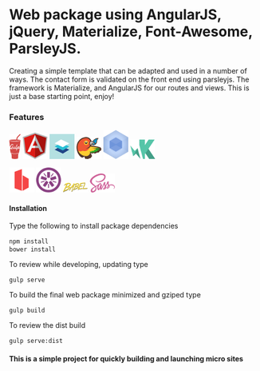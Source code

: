 # Web package using AngularJS, jQuery, Materialize, Font-Awesome, ParsleyJS.

Creating a simple template that can be adapted and used in a number of ways. The contact form is validated on the front end using parsleyjs. The framework is Materialize, and AngularJS for our routes and views. This is just a base starting point, enjoy!

### Features

![Logo](docs/assets/gulp.png)
![Logo](docs/assets/angular.png)
![Logo](docs/assets/materialdesign.png)
![Logo](docs/assets/bower.png)
![Logo](docs/assets/webpack.png)
![Logo](docs/assets/karma.png)

![Logo](docs/assets/browsersync.png)
![Logo](docs/assets/jasmine.png)
![Logo](docs/assets/babel.png)
![Logo](docs/assets/sass.png)


#### Installation

Type the following to install package dependencies

```    
npm install
bower install
```
To review while developing, updating type

```    
gulp serve
```
To build the final web package minimized and gziped type

```    
gulp build
```

To review the dist build

```    
gulp serve:dist
```

#### This is a simple project for quickly building and launching micro sites
